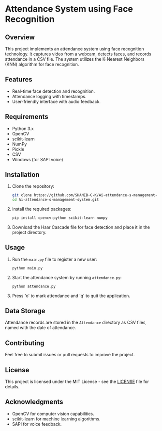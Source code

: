 # Attendance System using Face Recognition

## Overview
This project implements an attendance system using face recognition technology. It captures video from a webcam, detects faces, and records attendance in a CSV file. The system utilizes the K-Nearest Neighbors (KNN) algorithm for face recognition.

## Features
- Real-time face detection and recognition.
- Attendance logging with timestamps.
- User-friendly interface with audio feedback.

## Requirements
- Python 3.x
- OpenCV
- scikit-learn
- NumPy
- Pickle
- CSV
- Windows (for SAPI voice)

## Installation
1. Clone the repository:
   ```bash
   git clone https://github.com/SHANIB-C-K/Ai-attendance-s-management-system.git
   cd Ai-attendance-s-management-system.git
   ```

2. Install the required packages:
   ```bash
   pip install opencv-python scikit-learn numpy
   ```

3. Download the Haar Cascade file for face detection and place it in the project directory.

## Usage
1. Run the `main.py` file to register a new user:
   ```bash
   python main.py
   ```

2. Start the attendance system by running `attendance.py`:
   ```bash
   python attendance.py
   ```

3. Press 'o' to mark attendance and 'q' to quit the application.

## Data Storage
Attendance records are stored in the `Attendance` directory as CSV files, named with the date of attendance.

## Contributing
Feel free to submit issues or pull requests to improve the project.

## License
This project is licensed under the MIT License - see the [LICENSE](LICENSE) file for details.

## Acknowledgments
- OpenCV for computer vision capabilities.
- scikit-learn for machine learning algorithms.
- SAPI for voice feedback.
